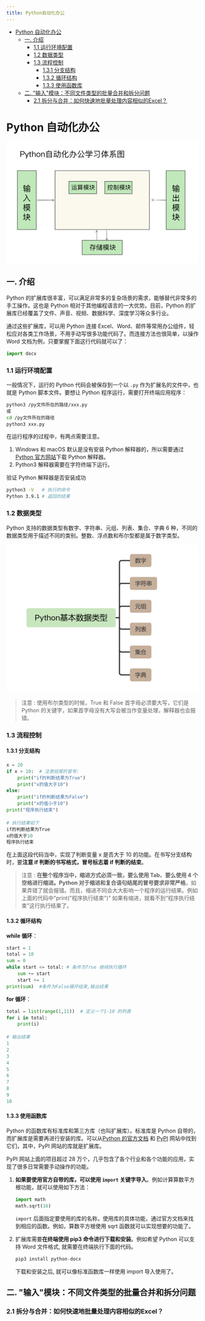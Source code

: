 ```yaml
---
title: Python自动化办公
---
```


<!-- @import "[TOC]" {cmd="toc" depthFrom=1 depthTo=6 orderedList=false} -->

<!-- code_chunk_output -->

- [Python 自动化办公](#python-自动化办公)
  - [一. 介绍](#一-介绍)
    - [1.1 运行环境配置](#11-运行环境配置)
    - [1.2 数据类型](#12-数据类型)
    - [1.3 流程控制](#13-流程控制)
      - [1.3.1 分支结构](#131-分支结构)
      - [1.3.2 循环结构](#132-循环结构)
      - [1.3.3 使用函数库](#133-使用函数库)
  - [二. "输入"模块：不同文件类型的批量合并和拆分问题](#二-输入模块不同文件类型的批量合并和拆分问题)
    - [2.1 拆分与合并：如何快速地批量处理内容相似的Excel？](#21-拆分与合并如何快速地批量处理内容相似的excel)

<!-- /code_chunk_output -->

# Python 自动化办公

![Python自动化办公学习体系图](./image/Python自动化办公学习体系图.png)

## 一. 介绍

Python 的扩展库很丰富，可以满足非常多的复杂场景的需求，能够替代非常多的手工操作。这也是 Python 相对于其他编程语言的一大优势。目前，Python 的扩展库已经覆盖了文件、声音、视频、数据科学、深度学习等众多行业。

通过这些扩展库，可以用 Python 连接 Excel、Word、邮件等常用办公组件，轻松应对各类工作场景，不用手动写很多功能代码了。而连接方法也很简单，以操作 Word 文档为例，只要掌握下面这行代码就可以了：

```python
import docx
```

### 1.1 运行环境配置

一般情况下，运行的 Python 代码会被保存到一个以 `.py` 作为扩展名的文件中，也就是 Python 脚本文件。要想让 Python 程序运行，需要打开终端应用程序：

```sh
python3 /py文件所在的路径/xxx.py
或
cd /py文件所在的路径
python3 xxx.py
```

在运行程序的过程中，有两点需要注意。

1. Windows 和 macOS 默认是没有安装 Python 解释器的，所以需要通过 [Python 官方网站](https://www.python.org/downloads/)下载 Python 解释器。
2. Python3 解释器需要在字符终端下运行。

验证 Python 解释器是否安装成功

```sh
python3 -V   # 执行的命令
Python 3.9.1 # 返回的结果
```

### 1.2 数据类型

Python 支持的数据类型有数字、字符串、元组、列表、集合、字典 6 种，不同的数据类型用于描述不同的类别。整数、浮点数和布尔型都是属于数字类型。

![Python基本数据类型](./image/Python基本数据类型.png)

> 注意 : 使用布尔类型的时候，True 和 False 首字母必须要大写，它们是 Python 的关键字，如果首字母没有大写会被当作变量处理，解释器也会报错。

### 1.3 流程控制

#### 1.3.1 分支结构

```python
x = 20
if x > 10:  # 注意结尾的冒号:
    print("if的判断结果为True")
    print("x的值大于10")
else:
    print("if的判断结果为False")
    print("x的值小于10")
print("程序执行结束")

# 执行结果如下
if的判断结果为True
x的值大于10
程序执行结束
```

在上面这段代码当中，实现了判断变量 x 是否大于 10 的功能。在书写分支结构时，要**注意 if 判断的书写格式，冒号标志着 if 判断的结束**。

> 注意 : **在整个程序当中，缩进方式必须一致，要么使用 Tab、要么使用 4 个空格进行缩进。Python 对于缩进和复合语句结尾的冒号要求非常严格**，如果弄错了就会报错。而且，缩进不同会大大影响一个程序的运行结果。例如上面的代码中“print("程序执行结束")” 如果有缩进，就看不到“程序执行结束”这行执行结果了。

#### 1.3.2 循环结构

**while 循环**：

```python
start = 1
total = 10
sum = 0
while start <= total: # 条件为True 继续执行循环
    sum += start
    start += 1
print(sum)  #条件为False循环结束,输出结果
```

**for 循环**：

```python
total = list(range(1,11))  # 定义一个1-10 的列表
for i in total:
    print(i)

# 输出结果
1
2
3
4
5
6
7
8
9
10
```

#### 1.3.3 使用函数库

Python 的函数库有标准库和第三方库（也叫扩展库）。标准库是 Python 自带的，而扩展库是需要再进行安装的库。可以从[Python 的官方文档](https://docs.python.org/zh-cn/3.9/library/index.html) 和 [PyPI](https://pypi.org/search/) 网站中找到它们，其中，PyPI 网站的库就是扩展库。

PyPI 网站上面的项目超过 28 万个，几乎包含了各个行业和各个功能的应用，实现了很多日常需要手动操作的功能。

1. **如果要使用官方自带的库，可以使用 `import` 关键字导入**。例如计算算数平方根功能，就可以使用如下方法：

   ```python
   import math
   math.sqrt(16)
   ```

   `import` 后面指定要使用的库的名称，使用库的具体功能，通过官方文档来找到相应的函数。例如，算数平方根使用 sqrt 函数就可以实现想要的功能了。

2. 扩展库需要**在终端使用 pip3 命令进行下载和安装**。例如希望 Python 可以支持 Word 文件格式, 就需要在终端执行下面的代码。

   ```python
   pip3 install python-docx
   ```

   下载和安装之后, 就可以像标准函数库一样使用 import 导入使用了。

## 二. "输入"模块：不同文件类型的批量合并和拆分问题

### 2.1 拆分与合并：如何快速地批量处理内容相似的Excel？
